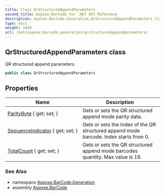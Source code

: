 ```yaml
---
title: Class QrStructuredAppendParameters
second_title: Aspose.BarCode for .NET API Reference
description: Aspose.BarCode.Generation.QrStructuredAppendParameters class. QR structured append parameters
type: docs
weight: 1420
url: /net/aspose.barcode.generation/qrstructuredappendparameters/
---
```

## QrStructuredAppendParameters class

QR structured append parameters.

```csharp
public class QrStructuredAppendParameters
```

## Properties

| Name | Description |
| --- | --- |
| [ParityByte](../../aspose.barcode.generation/qrstructuredappendparameters/paritybyte/) { get; set; } | Gets or sets the QR structured append mode parity data. |
| [SequenceIndicator](../../aspose.barcode.generation/qrstructuredappendparameters/sequenceindicator/) { get; set; } | Gets or sets the index of the QR structured append mode barcode. Index starts from 0. |
| [TotalCount](../../aspose.barcode.generation/qrstructuredappendparameters/totalcount/) { get; set; } | Gets or sets the QR structured append mode barcodes quantity. Max value is 16. |

### See Also

* namespace [Aspose.BarCode.Generation](../../aspose.barcode.generation/)
* assembly [Aspose.BarCode](../../)


